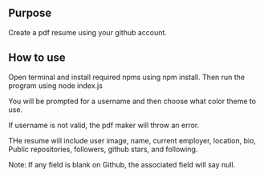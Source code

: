 ## Purpose
Create a pdf resume using your github account.

## How to use

Open terminal and install required npms using npm install.
Then run the program using node index.js

You will be prompted for a username and then choose what color theme to use.

If username is not valid, the pdf maker will throw an error.

THe resume will include user image, name, current employer, location, bio, Public repositories, followers, github stars, and following.

Note: If any field is blank on Github, the associated field will say null.
